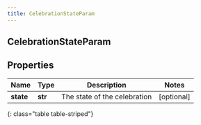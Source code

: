 ```yaml
---
title: CelebrationStateParam
---
```

## CelebrationStateParam

## Properties

|Name | Type | Description | Notes|
|------------ | ------------- | ------------- | -------------|
| **state** | **str** | The state of the celebration | [optional] |
{: class="table table-striped"}


